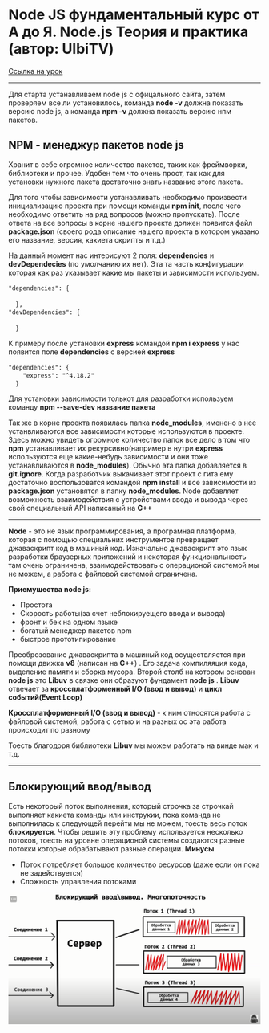 # Node JS фундаментальный курс от А до Я. Node.js Теория и практика (автор: UlbiTV)
[Ссылка на урок](https://www.youtube.com/watch?v=243pQXC5Ebs&t=3159s&ab_channel=UlbiTV)

---
Для старта устанавливаем node js с офицального сайта, затем проверяем все ли установилось, команда __node -v__ должна показать версию node js, а команда __npm -v__ должна показать версию нпм пакетов.

## NPM - менеджур пакетов node js
Хранит в себе огромное количество пакетов, таких как фреймворки, библиотеки и прочее. Удобен тем что очень прост, так как для установки нужного пакета достаточно знать название этого пакета.

Для того чтобы зависимости устанавливать необходимо произвести инициализацию проекта при помощи команды __npm init__, после чего необходимо ответить на ряд вопросов (можно пропускать).
После ответа на все вопросы в корне нашего проекта должен появится файл __package.json__ (своего рода описание нашего проекта в котором указано его название, версия, какиета скрипты и т.д.)

На данный момент нас интерисуют 2 поля: __dependencies__ и __devDependecies__ (по умолчанию их нет). Эта та часть конфигурации которая как раз указывает какие мы пакеты и зависимости используем.
```
"dependencies": {

  },
"devDependencies": {

  }
```
К примеру после установки __express__ командой __npm i express__ у нас появится поле __dependencies__ с версией __express__
```
"dependencies": {
    "express": "^4.18.2"
  }
```
Для установки зависимости толькот для разработки используем команду __npm --save-dev название пакета__

Так же в корне проекта появилась папка __node_modules__, именено в нее устанвливаются все зависимости которые используются в проекте. Здесь можно увидеть огромное количество папок все дело в том что __npm__ устанавливает их рекурсивно(например в нутри __express__ используются еще какие-небудь зависимости и они тоже устанавливаются в __node_modules__). Обычно эта папка добавляется в __git.ignore__. Когда разработчик выкачивает этот проект с гита ему достаточно  воспользоватся командой __npm install__ и все зависимости из __package.json__ установятся в папку __node_modules__. Node добавляет возможность взаимодействия с устройствами ввода и вывода через свой специальный API написаный на __C++__

---
__Node__ - это не язык программирования, а програмная платформа, которая с помощью специальних инструментов превращает джаваскрипт код в машиный код. Изначально джаваскрипт это язык разработки браузерных приложений и некоторая функциональность там очень ограничена, взаимодействовать с операционой системой мы не можем, а работа с файловой системой ограничена.

 __Приемушества node js:__
* Простота
* Скорость работы(за счет неблокируещего ввода и вывода)
* фронт и бек на одном языке
* богатый менеджер пакетов npm
* быстрое прототипирование

Преоброзование джаваскрипта в машиный код осуществляется при помощи движка __v8__ (написан на __C++__) . Его задача компиляяция кода, выделение памяти и сборка мусора. Второй столб на котором основан __node js__ это __Libuv__ в связке они образуют фундамент __node js__ . __Libuv__ отвечает за __кроссплатформенный I/O (ввод и вывод)__ и __цикл событий(Event Loop)__

__Кроссплатформенный I/O (ввод и вывод)__ - к ним относятся работа с файловой системой, работа с сетью и на разных ос эта работа происходит по разному  

Тоесть благодоря библиотеки __Libuv__ мы можем работать на винде мак и т.д.

---
## Блокирующий ввод/вывод
Есть некоторый поток выполнения, который строчка за строчкай выполняет какиета команды или инструкии, пока команда не выполнилась к следующей перейти мы не можем, тоесть весь поток __блокируется__.
Чтобы решить эту проблему используется несколько потоков, тоесть на уровне операционой системы создаются разные потокки которые обрабатывают разные операции.
__Минусы__
* Поток потребляет большое количество ресурсов (даже если он пока не задействуется)
* Сложность управления потоками

![многопоточность](/img/2.png)